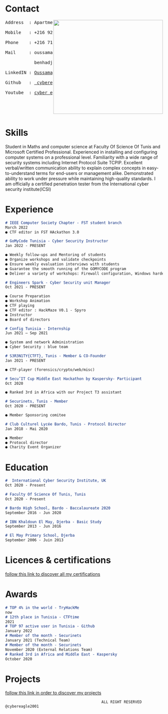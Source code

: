 # Contact
<img align="right" width="350" height="300" src="https://user-images.githubusercontent.com/63789665/173068379-8f431c66-b611-465a-a914-c4f2b7832d74.png">
<p style="color:white;">
<pre>Address  : Apartment 403, Ennour 2; Bardo 2000. Tunis. <br>
Mobile   : +216 92 227 393 <br>
Phone    : +216 71 517 146 <br>
Mail     : oussama.benhadjdahman@etudiant-fst.utm.tn <br>
           benhadjdahmano@gmail.com <br>
LinkedIN : <a href ="https://www.linkedin.com/in/oussama-ben-hadj-dahman-0547a61b3/">Oussama Ben Hadj Dahman</a> <br>
Github   : <a href= "https://github.com/cybereagle2001"> cybereagle2001</a><br>
Youtube  : <a href= "https://www.youtube.com/channel/UCA6gy7GEYRi4yFNwkGbjezg">cyber eagle2001</a> <br> </pre></p>
<br>
<br>

# Skills

Student in Maths and computer science at Faculty Of Science Of
Tunis and Microsoft Certified Professional. Experienced in installing
and configuring computer systems on a professional level.
Familiarity with a wide range of security systems including Internet
Protocol Suite TCPIP. Excellent verbal/written communication ability
to explain complex concepts in easy-to-understand terms for end-users or 
management alike. Demonstrated ability to work under
pressure while maintaining high-quality standards. I am officially a
certified penetration tester from the International cyber security
institute(ICSI)

# Experience
```markdown
# IEEE Computer Society Chapter - FST student branch 
March 2022
● CTF editor in FST HAckathon 3.0

# GoMyCode Tunisia - Cyber Security Instructor 
Jan 2022 - PRESENT

● Weekly follow-ups and Mentoring of students
● Organize workshops and validate checkpoints
● Ensure weekly evaluation interviews with students
● Guarantee the smooth running of the GOMYCODE program
● Deliver a variety of workshops: Firewall configuration, Windows hardening, Pentesting labs

# Engineers Spark - Cyber Security unit Manager
Oct 2021 - PRESENT

● Course Preparation
● Workshop Animation
● CTF playing
● CTF editor : HackMaze V0.1 - Spyro
● Instructor
● Board of directors

# Config Tunisia - Internship
Jun 2021 – Sep 2021

● System and network Administration
● Cyber Security : blue team

# S3R3N1TY{CTFT}, Tunis - Member & CO-Founder
Jan 2021 - PRESENT

● CTF-player (forensics/crypto/web/misc)

# Secu’IT Cup Middle East Hackathon by Kaspersky- Participant
Oct 2020

● Ranked 3rd in Africa with our Project T3 assistant

# Securinets, Tunis - Member
Oct 2020 - PRESENT

● Member Sponsoring comitee

# Club Culturel Lycée Bardo, Tunis - Protocol Director
Jan 2018 - Mai 2020

● Member
● Protocol director
● Charity Event Organizer

```
# Education
```markdown
#  International Cyber Security Institute, UK
Oct 2020 - Present

# Faculty Of Science Of Tunis, Tunis
Oct 2020 - Present

# Bardo High School, Bardo - Baccalaureate 2020
September 2016 - Jun 2020

# IBN Khaldoun El May, Djerba - Basic Study
September 2013 - Jun 2016

# El May Primary School, Djerba
September 2006 - Juin 2013
```
# Licences & certifications

[follow this link to discover all my certifications](https://cybereagle2001.github.io/Licences-certifications/)

# Awards
```markdown
# TOP 4% in the world - TryHackMe
now
# 12th place in Tunisia - CTFtime
2021 
# TOP 97 active user in Tunisia - Github
January 2022
# Member of the month - Securinets
January 2021 (Technical Team)
# Member of the month - Securinets
November 2020 (External Relations Team)
# Ranked 3rd in Africa and Middle East - Kaspersky
October 2020
``` 
# Projects
[follow this link in order to discover my projects](https://cybereagle2001.github.io/Projects/)

                                               ALL RIGHT RESERVED @cybereagle2001
